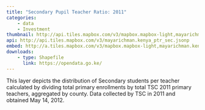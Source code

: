```yaml
---
title: "Secondary Pupil Teacher Ratio: 2011"
categories: 
    - data
    - Investment
thumbnail: http://api.tiles.mapbox.com/v3/mapbox.mapbox-light,mayarichman.kenya_ptr_sec/7/77/63.png128
api: http://api.tiles.mapbox.com/v3/mayarichman.kenya_ptr_sec.jsonp
embed: http://a.tiles.mapbox.com/v3/mapbox.mapbox-light,mayarichman.kenya_ptr_sec.html#6/-0.1318/37.0899
downloads:
    - type: Shapefile
      link: https://opendata.go.ke/
---
```

<p>This layer depicts the distribution of Secondary students per teacher calculated by dividing total primary enrollments by total TSC 2011 primary teachers, aggregated by county. Data collected by TSC in 2011 and obtained May 14, 2012.</p>